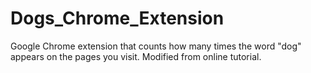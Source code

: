 # Dogs_Chrome_Extension
Google Chrome extension that counts how many times the word "dog" appears on the pages you visit. Modified from online tutorial.
